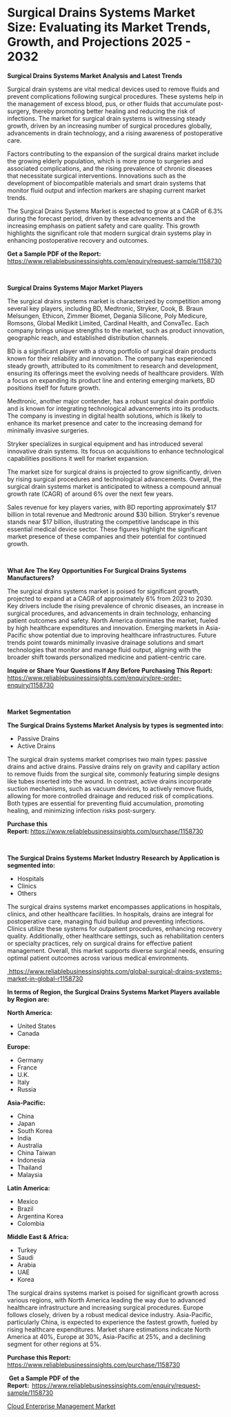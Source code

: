 <p><h1>Surgical Drains Systems Market Size: Evaluating its Market Trends, Growth, and Projections 2025 - 2032</h1></p><p><strong>Surgical Drains Systems Market Analysis and Latest Trends</strong></p>
<p><p>Surgical drain systems are vital medical devices used to remove fluids and prevent complications following surgical procedures. These systems help in the management of excess blood, pus, or other fluids that accumulate post-surgery, thereby promoting better healing and reducing the risk of infections. The market for surgical drain systems is witnessing steady growth, driven by an increasing number of surgical procedures globally, advancements in drain technology, and a rising awareness of postoperative care.</p><p>Factors contributing to the expansion of the surgical drains market include the growing elderly population, which is more prone to surgeries and associated complications, and the rising prevalence of chronic diseases that necessitate surgical interventions. Innovations such as the development of biocompatible materials and smart drain systems that monitor fluid output and infection markers are shaping current market trends.</p><p>The Surgical Drains Systems Market is expected to grow at a CAGR of 6.3% during the forecast period, driven by these advancements and the increasing emphasis on patient safety and care quality. This growth highlights the significant role that modern surgical drain systems play in enhancing postoperative recovery and outcomes.</p></p>
<p><strong>Get a Sample PDF of the Report:&nbsp;</strong> <a href="https://www.reliablebusinessinsights.com/enquiry/request-sample/1158730?utm_campaign=2738&utm_medium=2&utm_source=Github&utm_content=ia&utm_term=22032025&utm_id=surgical-drains-systems">https://www.reliablebusinessinsights.com/enquiry/request-sample/1158730</a></p>
<p>&nbsp;</p>
<p><strong>Surgical Drains Systems Major Market Players</strong></p>
<p><p>The surgical drains systems market is characterized by competition among several key players, including BD, Medtronic, Stryker, Cook, B. Braun Melsungen, Ethicon, Zimmer Biomet, Degania Silicone, Poly Medicure, Romsons, Global Medikit Limited, Cardinal Health, and ConvaTec. Each company brings unique strengths to the market, such as product innovation, geographic reach, and established distribution channels.</p><p>BD is a significant player with a strong portfolio of surgical drain products known for their reliability and innovation. The company has experienced steady growth, attributed to its commitment to research and development, ensuring its offerings meet the evolving needs of healthcare providers. With a focus on expanding its product line and entering emerging markets, BD positions itself for future growth.</p><p>Medtronic, another major contender, has a robust surgical drain portfolio and is known for integrating technological advancements into its products. The company is investing in digital health solutions, which is likely to enhance its market presence and cater to the increasing demand for minimally invasive surgeries.</p><p>Stryker specializes in surgical equipment and has introduced several innovative drain systems. Its focus on acquisitions to enhance technological capabilities positions it well for market expansion. </p><p>The market size for surgical drains is projected to grow significantly, driven by rising surgical procedures and technological advancements. Overall, the surgical drain systems market is anticipated to witness a compound annual growth rate (CAGR) of around 6% over the next few years.</p><p>Sales revenue for key players varies, with BD reporting approximately $17 billion in total revenue and Medtronic around $30 billion. Stryker's revenue stands near $17 billion, illustrating the competitive landscape in this essential medical device sector. These figures highlight the significant market presence of these companies and their potential for continued growth.</p></p>
<p>&nbsp;</p>
<p><strong>What Are The Key Opportunities For Surgical Drains Systems Manufacturers?</strong></p>
<p><p>The surgical drains systems market is poised for significant growth, projected to expand at a CAGR of approximately 6% from 2023 to 2030. Key drivers include the rising prevalence of chronic diseases, an increase in surgical procedures, and advancements in drain technology, enhancing patient outcomes and safety. North America dominates the market, fueled by high healthcare expenditures and innovation. Emerging markets in Asia-Pacific show potential due to improving healthcare infrastructures. Future trends point towards minimally invasive drainage solutions and smart technologies that monitor and manage fluid output, aligning with the broader shift towards personalized medicine and patient-centric care.</p></p>
<p><strong>Inquire or Share Your Questions If Any Before Purchasing This Report:</strong> <a href="https://www.reliablebusinessinsights.com/enquiry/pre-order-enquiry/1158730?utm_campaign=2738&utm_medium=2&utm_source=Github&utm_content=ia&utm_term=22032025&utm_id=surgical-drains-systems">https://www.reliablebusinessinsights.com/enquiry/pre-order-enquiry/1158730</a></p>
<p>&nbsp;</p>
<p><strong>Market Segmentation</strong></p>
<p><strong>The Surgical Drains Systems Market Analysis by types is segmented into:</strong></p>
<p><ul><li>Passive Drains</li><li>Active Drains</li></ul></p>
<p><p>The surgical drain systems market comprises two main types: passive drains and active drains. Passive drains rely on gravity and capillary action to remove fluids from the surgical site, commonly featuring simple designs like tubes inserted into the wound. In contrast, active drains incorporate suction mechanisms, such as vacuum devices, to actively remove fluids, allowing for more controlled drainage and reduced risk of complications. Both types are essential for preventing fluid accumulation, promoting healing, and minimizing infection risks post-surgery.</p></p>
<p><strong>Purchase this Report:&nbsp;</strong><a href="https://www.reliablebusinessinsights.com/purchase/1158730?utm_campaign=2738&utm_medium=2&utm_source=Github&utm_content=ia&utm_term=22032025&utm_id=surgical-drains-systems">https://www.reliablebusinessinsights.com/purchase/1158730</a></p>
<p>&nbsp;</p>
<p><strong>The Surgical Drains Systems Market Industry Research by Application is segmented into:</strong></p>
<p><ul><li>Hospitals</li><li>Clinics</li><li>Others</li></ul></p>
<p><p>The surgical drains systems market encompasses applications in hospitals, clinics, and other healthcare facilities. In hospitals, drains are integral for postoperative care, managing fluid buildup and preventing infections. Clinics utilize these systems for outpatient procedures, enhancing recovery quality. Additionally, other healthcare settings, such as rehabilitation centers or specialty practices, rely on surgical drains for effective patient management. Overall, this market supports diverse surgical needs, ensuring optimal patient outcomes across various medical environments.</p></p>
<p><a href="https://www.reliablebusinessinsights.com/global-surgical-drains-systems-market-in-global-r1158730?utm_campaign=2738&utm_medium=2&utm_source=Github&utm_content=ia&utm_term=22032025&utm_id=surgical-drains-systems">&nbsp;https://www.reliablebusinessinsights.com/global-surgical-drains-systems-market-in-global-r1158730</a></p>
<p><strong>In terms of Region, the Surgical Drains Systems Market Players available by Region are:</strong></p>
<p>
    <p> <strong> North America: </strong>
        <ul>
            <li>United States</li>
            <li>Canada</li>
        </ul>
        </p> 
    <p> <strong> Europe: </strong>
        <ul>
            <li>Germany</li>
            <li>France</li>
            <li>U.K.</li>
            <li>Italy</li>
            <li>Russia</li>
        </ul>
        </p> 
    <p> <strong> Asia-Pacific: </strong>
        <ul>
            <li>China</li>
            <li>Japan</li>
            <li>South Korea</li>
            <li>India</li>
            <li>Australia</li>
            <li>China Taiwan</li>
            <li>Indonesia</li>
            <li>Thailand</li>
            <li>Malaysia</li>
        </ul>
        </p> 
    <p> <strong> Latin America: </strong>
        <ul>
            <li>Mexico</li>
            <li>Brazil</li>
            <li>Argentina Korea</li>
            <li>Colombia</li>
        </ul>
        </p> 
    <p> <strong> Middle East & Africa: </strong>
        <ul>
            <li>Turkey</li>
            <li>Saudi</li>
            <li>Arabia</li>
            <li>UAE</li>
            <li>Korea</li>
        </ul>
    </p>
    </p>
<p><p>The surgical drains systems market is poised for significant growth across various regions, with North America leading the way due to advanced healthcare infrastructure and increasing surgical procedures. Europe follows closely, driven by a robust medical device industry. Asia-Pacific, particularly China, is expected to experience the fastest growth, fueled by rising healthcare expenditures. Market share estimations indicate North America at 40%, Europe at 30%, Asia-Pacific at 25%, and a declining segment for other regions at 5%.</p></p>
<p><strong>Purchase this Report: </strong><a href="https://www.reliablebusinessinsights.com/purchase/1158730?utm_campaign=2738&utm_medium=2&utm_source=Github&utm_content=ia&utm_term=22032025&utm_id=surgical-drains-systems">https://www.reliablebusinessinsights.com/purchase/1158730</a></p>
<p>&nbsp;<strong>Get a Sample PDF of the Report:&nbsp;&nbsp;</strong><a href="https://www.reliablebusinessinsights.com/enquiry/request-sample/1158730?utm_campaign=2738&utm_medium=2&utm_source=Github&utm_content=ia&utm_term=22032025&utm_id=surgical-drains-systems">https://www.reliablebusinessinsights.com/enquiry/request-sample/1158730</a></p>
<p><strong></strong></p>
<p><p><a href="https://github.com/penglatilles/Market-Research-Report-List-1/blob/main/cloud-enterprise-management-market.md?utm_campaign=2738&utm_medium=2&utm_source=Github&utm_content=ia&utm_term=22032025&utm_id=surgical-drains-systems">Cloud Enterprise Management Market</a></p></p>